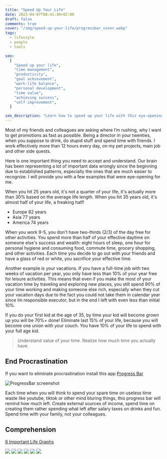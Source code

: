 ```yaml
---
title: "Speed Up Your Life"
date: 2023-04-07T08:41:40+02:00
draft: false
comments: true
cover: "/img/speed-up-your-life/progressbar_cover.webp"
tags:
  - lifestyle
  - people
  - tools

seo:
  [
    "Speed up your life",
    "time management",
    "productivity",
    "goal achievement",
    "work-life balance",
    "personal development",
    "time value",
    "achieving success",
    "self-improvement",
  ]

seo_description: "Learn how to speed up your life with this eye-opening article. Discover the truth about how much time you really have and how to make the most of it. Get insights on how to evaluate your time and understand its value. Find out why it's important to focus on your goals and make the most of your time. Read on to learn more."
---
```


Most of my friends and colleagues are asking where I’m rushing, why I want to get promotions as fast as possible. Being a director in your twenties, when you suppose to drink, do stupid stuff and spend time with friends. I work effectively more than 12 hours every day, on my pet projects, main job and other side quests.

Here is one important thing you need to accept and understand. Our brain has been representing a lot of important data wrongly since the beginning due to established patterns, especially the ones that are much easier to recognize. I will provide you with a few examples that were eye-opening for me.

When you hit 25 years old, it's not a quarter of your life, it's actually more than 30% based on the average life length. When you hit 35 years old, it's almost half of your life, a freaking half!

- Europe 82 years
- Asia 77 years
- America 74 years

When you work 9-5, you don't have two-thirds (2/3) of the day free for other activities. You spend more than half of your effective daytime on someone else's success and wealth: eight hours of sleep, one hour for personal hygiene and consuming food, commute time, grocery shopping, and other activities. Each time you decide to go out with your friends and have a glass of red or white, you sacrifice your effective time.

Another example is your vacations. If you have a full-time job with two weeks of vacation per year, you only have less than 10% of your year free for leisure activities. This means that even if you make the most of your vacation time by traveling and exploring new places, you still spend 90% of your time working and making someone else rich, especially when they cut your vacation days due to the fact you could not take them in calendar year since Im responsible executor, but in the end I left with even less than initial 10%.

If you do your first kid at the age of 35, by time your kid will become grown up you will be 70%+ done! Eliminate last 15% of your life, because you will become one union with your couch. You have 10% of your life to spend with your full age kid.

> Understand value of your time. Realize how much time you actually have.

## End Procrastination

If you want to eliminate procrastination install this app [Progress Bar](https://www.progressbarosx.com)

![ProgressBar screenshot](/img/speed-up-your-life/progressbar.png)

Each time when you will think to spend your spare time on useless time waste like youtube, tiktok or other mind bluring things, this progress bar will remind how much left. Create external sources of income, spend time on creating them rather spending what left after salary taxes on drinks and fun. Spend time with your family, not your colleagues.

## Comprehension

[6 Important Life Graphs](https://medium.com/change-your-mind/6-important-life-graphs-youve-never-seen-718faf7f6e69)

![](/img/speed-up-your-life/1.webp)
![](/img/speed-up-your-life/2.webp)
![](/img/speed-up-your-life/3.webp)
![](/img/speed-up-your-life/4.webp)
![](/img/speed-up-your-life/5.webp)
![](/img/speed-up-your-life/6.webp)
